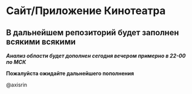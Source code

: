 Сайт/Приложение Кинотеатра
=
В дальнейшем репозиторий будет заполнен всякими всякими
-
***Анализ области будет дополнен сегодня вечером примерно в 22-00 по МСК***

**Пожалуйста ожидайте дальнейшего пополнения**

@axisrin
